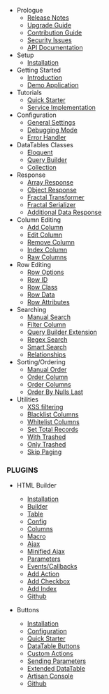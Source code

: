 - Prologue
	- [Release Notes](/docs/{{package}}/{{version}}/releases)
	- [Upgrade Guide](/docs/{{package}}/{{version}}/upgrade)
	- [Contribution Guide](/docs/{{package}}/{{version}}/contributing)
    - [Security Issues](/docs/{{package}}/{{version}}/security)
	- [API Documentation](http://yajra.github.io/{{package}}/api/{{version}})
- Setup
	- [Installation](/docs/{{package}}/{{version}}/installation)
- Getting Started
    - [Introduction](/docs/{{package}}/{{version}}/introduction)
    - [Demo Application](https://datatables.yajrabox.com/)
- Tutorials
	- [Quick Starter](https://datatables.yajrabox.com/starter)
	- [Service Implementation](https://datatables.yajrabox.com/service)
- Configuration
    - [General Settings](/docs/{{package}}/{{version}}/general-settings)
    - [Debugging Mode](/docs/{{package}}/{{version}}/debugger)
    - [Error Handler](/docs/{{package}}/{{version}}/error-handler)
- DataTables Classes
	- [Eloquent](/docs/{{package}}/{{version}}/engine-eloquent)
	- [Query Builder](/docs/{{package}}/{{version}}/engine-query)
	- [Collection](/docs/{{package}}/{{version}}/engine-collection)
- Response
	- [Array Response](/docs/{{package}}/{{version}}/response/array)
	- [Object Response](/docs/{{package}}/{{version}}/response/object)
	- [Fractal Transformer](/docs/{{package}}/{{version}}/response/fractal)
	- [Fractal Serializer](/docs/{{package}}/{{version}}/response/fractal-serializer)
	- [Additional Data Response](/docs/{{package}}/{{version}}/response/with)
- Column Editing
	- [Add Column](/docs/{{package}}/{{version}}/add-column)
	- [Edit Column](/docs/{{package}}/{{version}}/edit-column)
	- [Remove Column](/docs/{{package}}/{{version}}/remove-column)
	- [Index Column](/docs/{{package}}/{{version}}/index-column)
	- [Raw Columns](/docs/{{package}}/{{version}}/raw-columns)
- Row Editing
	- [Row Options](/docs/{{package}}/{{version}}/row-options)
	- [Row ID](/docs/{{package}}/{{version}}/row-options#row-id)
	- [Row Class](/docs/{{package}}/{{version}}/row-options#row-class)
	- [Row Data](/docs/{{package}}/{{version}}/row-options#row-data)
	- [Row Attributes](/docs/{{package}}/{{version}}/row-options#row-attributes)
- Searching
	- [Manual Search](/docs/{{package}}/{{version}}/manual-search)
	- [Filter Column](/docs/{{package}}/{{version}}/filter-column)
	- [Query Builder Extension](/docs/{{package}}/{{version}}/query-builder)
	- [Regex Search](/docs/{{package}}/{{version}}/regex)
	- [Smart Search](/docs/{{package}}/{{version}}/smart-search)
	- [Relationships](/docs/{{package}}/{{version}}/relationships)
- Sorting/Ordering
	- [Manual Order](/docs/{{package}}/{{version}}/manual-order)
	- [Order Column](/docs/{{package}}/{{version}}/order-column)
	- [Order Columns](/docs/{{package}}/{{version}}/order-columns)
	- [Order By Nulls Last](/docs/{{package}}/{{version}}/order-by-nulls-last)
- Utilities
	- [XSS filtering](/docs/{{package}}/{{version}}/xss)
	- [Blacklist Columns](/docs/{{package}}/{{version}}/blacklist)
	- [Whitelist Columns](/docs/{{package}}/{{version}}/whitelist)
	- [Set Total Records](/docs/{{package}}/{{version}}/set-total-records)
	- [With Trashed](/docs/{{package}}/{{version}}/with-trashed)
	- [Only Trashed](/docs/{{package}}/{{version}}/only-trashed)
	- [Skip Paging](/docs/{{package}}/{{version}}/skip-paging)

### PLUGINS

- HTML Builder
	- [Installation](/docs/{{package}}/{{version}}/html/installation)
	- [Builder](/docs/{{package}}/{{version}}/html/builder)
	- [Table](/docs/{{package}}/{{version}}/html/table)
	- [Config](/docs/{{package}}/{{version}}/html/config)
	- [Columns](/docs/{{package}}/{{version}}/html/column)
	- [Macro](/docs/{{package}}/{{version}}/html/macro)
	- [Ajax](/docs/{{package}}/{{version}}/html/ajax)
	- [Minified Ajax](/docs/{{package}}/{{version}}/html/minified-ajax)
	- [Parameters](/docs/{{package}}/{{version}}/html/parameters)
	- [Events/Callbacks](/docs/{{package}}/{{version}}/html/callbacks)
	- [Add Action](/docs/{{package}}/{{version}}/html/action)
	- [Add Checkbox](/docs/{{package}}/{{version}}/html/checkbox)
	- [Add Index](/docs/{{package}}/{{version}}/html/index)
	- [Github](https://github.com/yajra/laravel-datatables-html)

- Buttons
	- [Installation](/docs/{{package}}/{{version}}/buttons/installation)
	- [Configuration](/docs/{{package}}/{{version}}/buttons/config)
	- [Quick Starter](/docs/{{package}}/{{version}}/buttons/starter)
	- [DataTable Buttons](/docs/{{package}}/{{version}}/buttons/export)
	- [Custom Actions](/docs/{{package}}/{{version}}/buttons/custom)
	- [Sending Parameters](/docs/{{package}}/{{version}}/buttons/with)
	- [Extended DataTable](/docs/{{package}}/{{version}}/buttons/extended)
	- [Artisan Console](/docs/{{package}}/{{version}}/buttons/console)
	- [Github](https://github.com/yajra/laravel-datatables-buttons)


